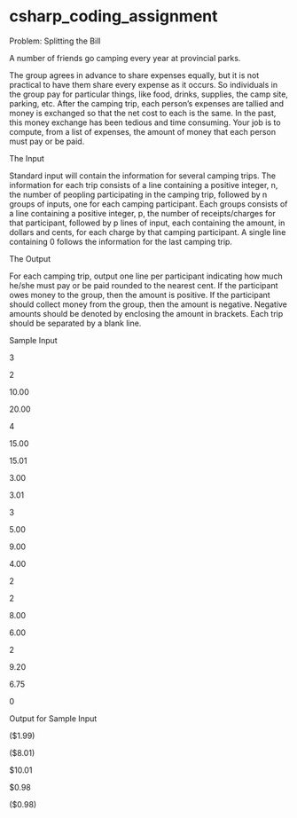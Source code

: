 # csharp_coding_assignment

Problem: Splitting the Bill

A number of friends go camping every year at provincial parks.

The group agrees in advance to share expenses equally, but it is not practical to have them share every expense as it occurs. So individuals in the group pay for particular things, like food, drinks, supplies, the camp site, parking, etc. After the camping trip, each person’s expenses are tallied and money is exchanged so that the net cost to each is the same. In the past, this money exchange has been tedious and time consuming. Your job is to compute, from a list of expenses, the amount of money that each person must pay or be paid.

The Input

Standard input will contain the information for several camping trips. The information for each trip consists of a line containing a positive integer, n, the number of peopling participating in the camping trip, followed by n groups of inputs, one for each camping participant.  Each groups consists of a line containing a positive integer, p, the number of receipts/charges for that participant, followed by p lines of input, each containing the amount, in dollars and cents, for each charge by that camping participant.  A single line containing 0 follows the information for the last camping trip.

The Output

For each camping trip, output one line per participant indicating how much he/she must pay or be paid rounded to the nearest cent.  If the participant owes money to the group, then the amount is positive.  If the participant should collect money from the group, then the amount is negative.  Negative amounts should be denoted by enclosing the amount in brackets.  Each trip should be separated by a blank line.

Sample Input

3

2

10.00

20.00

4

15.00

15.01

3.00

3.01

3

5.00

9.00

4.00

2

2

8.00

6.00

2

9.20

6.75

0

Output for Sample Input

($1.99)

($8.01)

$10.01

 

$0.98

($0.98)

